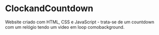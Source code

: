 # ClockandCountdown
Website criado com HTML, CSS e JavaScript - trata-se de um countdown com um relógio tendo um video em loop comobackground.
